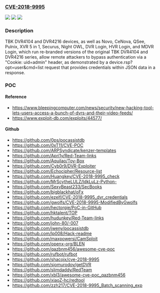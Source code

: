 ### [CVE-2018-9995](https://cve.mitre.org/cgi-bin/cvename.cgi?name=CVE-2018-9995)
![](https://img.shields.io/static/v1?label=Product&message=n%2Fa&color=blue)
![](https://img.shields.io/static/v1?label=Version&message=n%2Fa&color=blue)
![](https://img.shields.io/static/v1?label=Vulnerability&message=n%2Fa&color=brighgreen)

### Description

TBK DVR4104 and DVR4216 devices, as well as Novo, CeNova, QSee, Pulnix, XVR 5 in 1, Securus, Night OWL, DVR Login, HVR Login, and MDVR Login, which run re-branded versions of the original TBK DVR4104 and DVR4216 series, allow remote attackers to bypass authentication via a "Cookie: uid=admin" header, as demonstrated by a device.rsp?opt=user&cmd=list request that provides credentials within JSON data in a response.

### POC

#### Reference
- https://www.bleepingcomputer.com/news/security/new-hacking-tool-lets-users-access-a-bunch-of-dvrs-and-their-video-feeds/
- https://www.exploit-db.com/exploits/44577/

#### Github
- https://github.com/0ps/pocassistdb
- https://github.com/0xT11/CVE-POC
- https://github.com/ARPSyndicate/kenzer-templates
- https://github.com/Apri1y/Red-Team-links
- https://github.com/Aquilao/Toy-Box
- https://github.com/Cyb0r9/DVR-Exploiter
- https://github.com/Echocipher/Resource-list
- https://github.com/Huangkey/CVE-2018-9995_check
- https://github.com/MrScytheLULZ/IdkLuLz-Python-
- https://github.com/SexyBeast233/SecBooks
- https://github.com/bigblackhat/oFx
- https://github.com/ezelf/CVE-2018-9995_dvr_credentials
- https://github.com/gwolfs/CVE-2018-9995-ModifiedByGwolfs
- https://github.com/hectorgie/PoC-in-GitHub
- https://github.com/hktalent/TOP
- https://github.com/hudunkey/Red-Team-links
- https://github.com/john-80/-007
- https://github.com/jweny/pocassistdb
- https://github.com/lp008/Hack-readme
- https://github.com/maxpowersi/CamSploit
- https://github.com/openx-org/BLEN
- https://github.com/qazbnm456/awesome-cve-poc
- https://github.com/rufbot/rufbot
- https://github.com/shacojx/cve-2018-9995
- https://github.com/sjomurodov/getDVR
- https://github.com/slimdaddy/RedTeam
- https://github.com/xbl3/awesome-cve-poc_qazbnm456
- https://github.com/xiaoZ-hc/redtool
- https://github.com/zzh217/CVE-2018-9995_Batch_scanning_exp

